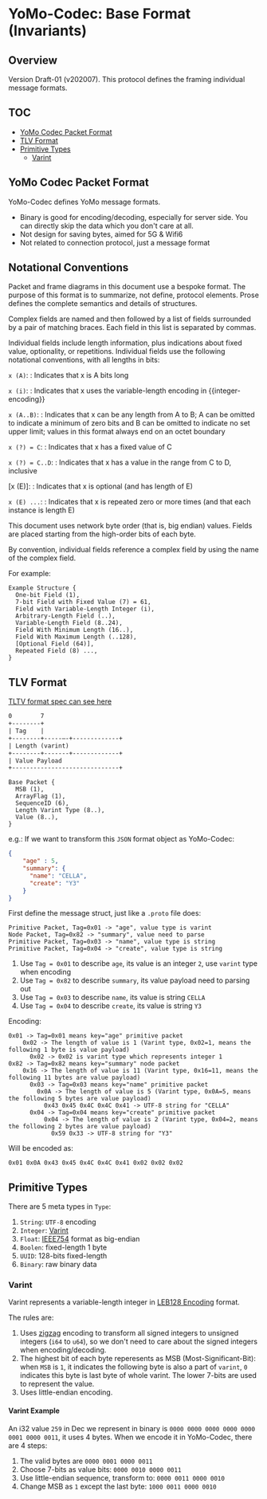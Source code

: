 # YoMo-Codec: Base Format (Invariants)

## Overview

Version Draft-01 (v202007). This protocol defines the framing individual message formats.

## TOC

* [YoMo Codec Packet Format](#yomo-codec-packet-format)
* [TLV Format](#tlv)
* [Primitive Types](#primitive-types)
  * [Varint](#varint)

## YoMo Codec Packet Format

YoMo-Codec defines YoMo message formats.

* Binary is good for encoding/decoding, especially for server side. You can directly skip the data which you don't care at all.
* Not design for saving bytes, aimed for 5G & Wifi6
* Not related to connection protocol, just a message format

## Notational Conventions

Packet and frame diagrams in this document use a bespoke format. The purpose of
this format is to summarize, not define, protocol elements. Prose defines the
complete semantics and details of structures.

Complex fields are named and then followed by a list of fields surrounded by a
pair of matching braces. Each field in this list is separated by commas.

Individual fields include length information, plus indications about fixed
value, optionality, or repetitions. Individual fields use the following
notational conventions, with all lengths in bits:

`x (A)`:
: Indicates that x is A bits long

`x (i)`:
: Indicates that x uses the variable-length encoding in {{integer-encoding}}

`x (A..B)`:
: Indicates that x can be any length from A to B; A can be omitted to indicate
  a minimum of zero bits and B can be omitted to indicate no set upper limit;
  values in this format always end on an octet boundary

`x (?) = C`:
: Indicates that x has a fixed value of C

`x (?) = C..D`:
: Indicates that x has a value in the range from C to D, inclusive

\[x (E)\]:
: Indicates that x is optional (and has length of E)

`x (E) ...`:
: Indicates that x is repeated zero or more times (and that each instance is
  length E)

This document uses network byte order (that is, big endian) values.  Fields
are placed starting from the high-order bits of each byte.

By convention, individual fields reference a complex field by using the name of
the complex field.

For example:

~~~
Example Structure {
  One-bit Field (1),
  7-bit Field with Fixed Value (7) = 61,
  Field with Variable-Length Integer (i),
  Arbitrary-Length Field (..),
  Variable-Length Field (8..24),
  Field With Minimum Length (16..),
  Field With Maximum Length (..128),
  [Optional Field (64)],
  Repeated Field (8) ...,
}
~~~

## TLV Format

[TLTV format spec can see here](data-packet-02.md)

```txt
0        7
+--------+
| Tag    |
+--------+-----—-+-------------+
| Length (varint)
+--------+-------+-------------+
| Value Payload
+------------------------------+
```

~~~
Base Packet {
  MSB (1),
  ArrayFlag (1),
  SequenceID (6),
  Length Varint Type (8..),
  Value (8..),
}
~~~

e.g.: If we want to transform this `JSON` format object as YoMo-Codec:

```json
{
    "age" : 5,
    "summary": {
      "name": "CELLA",
      "create": "Y3"
    }
}
```

First define the message struct, just like a `.proto` file does:

```
Primitive Packet, Tag=0x01 -> "age", value type is varint
Node Packet, Tag=0x82 -> "summary", value need to parse
Primitive Packet, Tag=0x03 -> "name", value type is string
Primitive Packet, Tag=0x04 -> "create", value type is string

```

1. Use `Tag = 0x01` to describe `age`, its value is an integer `2`, use `varint` type when encoding
2. Use `Tag = 0x82` to describe `summary`, its value payload need to parsing out
3. Use `Tag = 0x03` to describe `name`, its value is string `CELLA`
4. Use `Tag = 0x04` to describe `create`, its value is string `Y3`

Encoding:

```
0x01 -> Tag=0x01 means key="age" primitive packet
    0x02 -> The length of value is 1 (Varint type, 0x02=1, means the following 1 byte is value payload)
      0x02 -> 0x02 is varint type which represents integer 1
0x82 -> Tag=0x82 means key="summary" node packet
    0x16 -> The length of value is 11 (Varint type, 0x16=11, means the following 11 bytes are value payload)
      0x03 -> Tag=0x03 means key="name" primitive packet
        0x0A -> The length of value is 5 (Varint type, 0x0A=5, means the following 5 bytes are value payload)
          0x43 0x45 0x4C 0x4C 0x41 -> UTF-8 string for "CELLA"
      0x04 -> Tag=0x04 means key="create" primitive packet
          0x04 -> The length of value is 2 (Varint type, 0x04=2, means the following 2 bytes are value payload)
            0x59 0x33 -> UTF-8 string for "Y3"
```

Will be encoded as:

`0x01 0x0A 0x43 0x45 0x4C 0x4C 0x41 0x02 0x02 0x02`


## Primitive Types

There are 5 meta types in `Type`:

1. `String`: `UTF-8` encoding
2. `Integer`: [Varint](#Varint)
3. `Float`: [IEEE754](https://en.wikipedia.org/wiki/IEEE_754) format as big-endian
5. `Boolen`: fixed-length 1 byte
4. `UUID`: 128-bits fixed-length
6. `Binary`: raw binary data

### Varint

Varint represents a variable-length integer in [LEB128 Encoding](https://google.com/search?q=LEB128+Encoding) format.

The rules are:

1. Uses [zigzag](https://developers.google.com/protocol-buffers/docs/encoding#signed-integers) encoding to transform all signed integers to unsigned integers (`i64` to `u64`), so we don't need to care about the signed integers when encoding/decoding.
2. The highest bit of each byte reperesents as MSB (Most-Significant-Bit): when `MSB` is `1`, it indicates the following byte is also a part of `varint`, `0` indicates this byte is last byte of whole varint. The lower 7-bits are used to represent the value.
3. Uses little-endian encoding.

#### Varint Example

An i32 value `259` in Dec we represent in binary is `0000 0000 0000 0000 0000 0001 0000 0011`, it uses 4 bytes. When we encode it in YoMo-Codec, there are 4 steps:

1. The valid bytes are `0000 0001 0000 0011`
2. Choose 7-bits as value bits: `0000 0010 0000 0011`
3. Use little-endian sequence, transform to: `0000 0011 0000 0010`
4. Change MSB as `1` except the last byte: `1000 0011 0000 0010`
